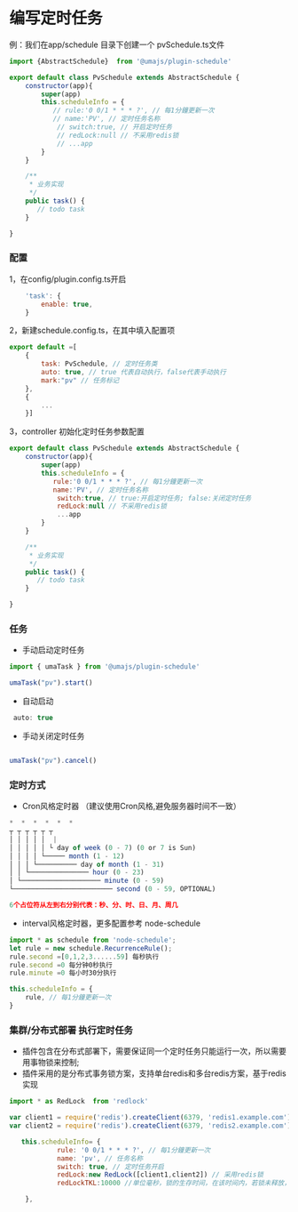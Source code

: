 
# 编写定时任务

例：我们在app/schedule 目录下创建一个
pvSchedule.ts文件

```js
import {AbstractSchedule}  from '@umajs/plugin-schedule'

export default class PvSchedule extends AbstractSchedule {
    constructor(app){
        super(app)
        this.scheduleInfo = {
           // rule:'0 0/1 * * * ?', // 每1分鐘更新一次
           // name:'PV', // 定时任务名称
            // switch:true, // 开启定时任务
            // redLock:null // 不采用redis锁 
            // ...app
        }
    }

    /**
     * 业务实现
     */
    public task() {
       // todo task
    }

}


```
### 配置

1，在config/plugin.config.ts开启
```js
    'task': {
        enable: true,
    }

```
2，新建schedule.config.ts，在其中填入配置项
```js
export default =[
    {
        task: PvSchedule, // 定时任务类
        auto: true, // true 代表自动执行，false代表手动执行
        mark:"pv" // 任务标记
    },
    {
        ...
    }]

```
3，controller 初始化定时任务参数配置
```js
export default class PvSchedule extends AbstractSchedule {
    constructor(app){
        super(app)
        this.scheduleInfo = {
           rule:'0 0/1 * * * ?', // 每1分鐘更新一次
           name:'PV', // 定时任务名称
            switch:true, // true:开启定时任务; false:关闭定时任务
            redLock:null // 不采用redis锁 
            ...app
        }
    }

    /**
     * 业务实现
     */
    public task() {
       // todo task
    }

}
```

### 任务
- 手动启动定时任务
```js
import { umaTask } from '@umajs/plugin-schedule'

umaTask("pv").start() 
```

- 自动启动
```js
 auto: true

```
- 手动关闭定时任务

```js

umaTask("pv").cancel()

```
### 定时方式 

- Cron风格定时器 （建议使用Cron风格,避免服务器时间不一致）

```js
*  *  *  *  *  *
┬ ┬ ┬ ┬ ┬ ┬
│ │ │ │ │  |
│ │ │ │ │ └ day of week (0 - 7) (0 or 7 is Sun)
│ │ │ │ └───── month (1 - 12)
│ │ │ └────────── day of month (1 - 31)
│ │ └─────────────── hour (0 - 23)
│ └──────────────────── minute (0 - 59)
└───────────────────────── second (0 - 59, OPTIONAL)

6个占位符从左到右分别代表：秒、分、时、日、月、周几

```

- interval风格定时器，更多配置参考 node-schedule 
```js
import * as schedule from 'node-schedule';
let rule = new schedule.RecurrenceRule();
rule.second =[0,1,2,3......59] 每秒执行
rule.second =0 每分钟0秒执行
rule.minute =0 每小时30分执行

this.scheduleInfo = {
    rule, // 每1分鐘更新一次
}

```

### 集群/分布式部署 执行定时任务

- 插件包含在分布式部署下，需要保证同一个定时任务只能运行一次，所以需要用事物锁来控制;
- 插件采用的是分布式事务锁方案，支持单台redis和多台redis方案，基于redis实现


```js
import * as RedLock  from 'redlock'

var client1 = require('redis').createClient(6379, 'redis1.example.com');
var client2 = require('redis').createClient(6379, 'redis2.example.com');

   this.scheduleInfo= {
            rule: '0 0/1 * * * ?', // 每1分鐘更新一次
            name: 'pv', // 任务名称
            switch: true, // 定时任务开启
            redLock:new RedLock([client1,client2]) // 采用redis锁 
            redLockTKL:10000 //单位毫秒，锁的生存时间，在该时间内，若锁未释放，强行释放 避免死锁情况

    },
```




